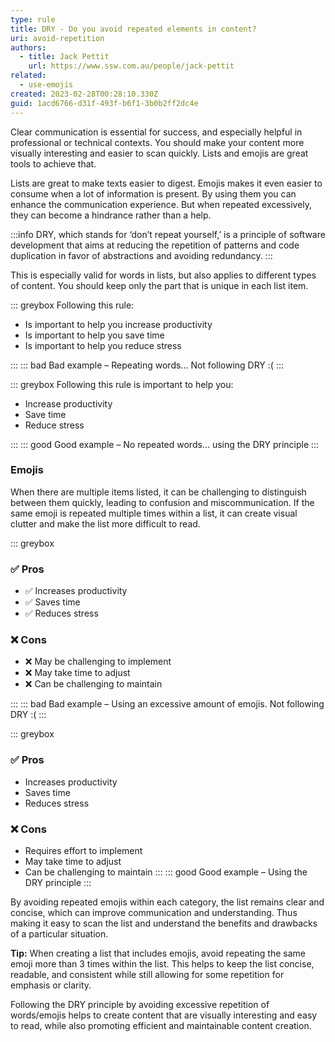 ```yaml
---
type: rule
title: DRY - Do you avoid repeated elements in content?
uri: avoid-repetition
authors:
  - title: Jack Pettit
    url: https://www.ssw.com.au/people/jack-pettit
related:
  - use-emojis
created: 2023-02-28T00:28:10.330Z
guid: 1acd6766-d31f-493f-b6f1-3b0b2ff2dc4e
---
```


Clear communication is essential for success, and especially helpful in professional or technical contexts. You should make your content more visually interesting and easier to scan quickly. Lists and emojis are great tools to achieve that.

Lists are great to make texts easier to digest. Emojis makes it even easier to consume when a lot of information is present. By using them you can enhance the communication experience. But when repeated excessively, they can become a hindrance rather than a help.

<!--endintro-->

:::info
DRY, which stands for ‘don’t repeat yourself,’ is a principle of software development that aims at reducing the repetition of patterns and code duplication in favor of abstractions and avoiding redundancy.
:::

This is especially valid for words in lists, but also applies to different types of content. You should keep only the part that is unique in each list item.

::: greybox
Following this rule:
  
* Is important to help you increase productivity
* Is important to help you save time
* Is important to help you reduce stress

:::
::: bad
Bad example – Repeating words... Not following DRY :(
:::

::: greybox
Following this rule is important to help you:
  
* Increase productivity
* Save time
* Reduce stress

:::
::: good
Good example – No repeated words... using the DRY principle
:::

### Emojis

When there are multiple items listed, it can be challenging to distinguish between them quickly, leading to confusion and miscommunication. If the same emoji is repeated multiple times within a list, it can create visual clutter and make the list more difficult to read.

::: greybox

### ✅ Pros

* ✅ Increases productivity
* ✅ Saves time
* ✅ Reduces stress

### ❌ Cons

* ❌ May be challenging to implement
* ❌ May take time to adjust
* ❌ Can be challenging to maintain

:::
::: bad
Bad example – Using an excessive amount of emojis. Not following DRY :(
:::

::: greybox

### ✅ Pros

* Increases productivity
* Saves time
* Reduces stress

### ❌ Cons

* Requires effort to implement
* May take time to adjust
* Can be challenging to maintain
:::
::: good
Good example – Using the DRY principle
:::

By avoiding repeated emojis within each category, the list remains clear and concise, which can improve communication and understanding. Thus making it easy to scan the list and understand the benefits and drawbacks of a particular situation.

**Tip:** When creating a list that includes emojis, avoid repeating the same emoji more than 3 times within the list. This helps to keep the list concise, readable, and consistent while still allowing for some repetition for emphasis or clarity.

Following the DRY principle by avoiding excessive repetition of words/emojis helps to create content that are visually interesting and easy to read, while also promoting efficient and maintainable content creation.
